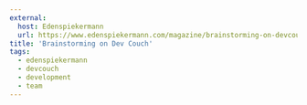 ```yaml
---
external:
  host: Edenspiekermann
  url: https://www.edenspiekermann.com/magazine/brainstorming-on-devcouch/
title: 'Brainstorming on Dev Couch'
tags:
  - edenspiekermann
  - devcouch
  - development
  - team
---
```

